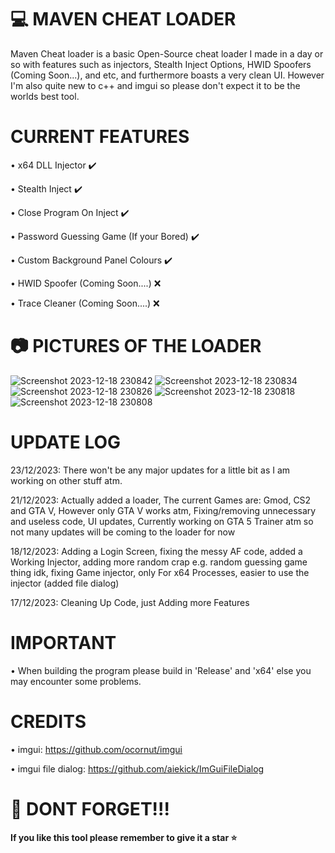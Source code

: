 # 💻 MAVEN CHEAT LOADER

Maven Cheat loader is a basic Open-Source cheat loader I made in a day or so with features such as injectors, Stealth Inject Options, HWID Spoofers (Coming Soon...), and etc, and furthermore boasts a very clean UI. However I'm also quite new to c++ and imgui so please don't expect it to be the worlds best tool.


# CURRENT FEATURES

• x64 DLL Injector ✔️

• Stealth Inject ✔️

• Close Program On Inject ✔️

• Password Guessing Game (If your Bored) ✔️

• Custom Background Panel Colours ✔️

• HWID Spoofer (Coming Soon....) ❌

• Trace Cleaner (Coming Soon....) ❌


# 📷 PICTURES OF THE LOADER

![Screenshot 2023-12-18 230842](https://github.com/MavenCoding157/Maven-Cheat-Loader/assets/117538886/9b228f48-753e-40b8-8a90-df7ccb82a381)
![Screenshot 2023-12-18 230834](https://github.com/MavenCoding157/Maven-Cheat-Loader/assets/117538886/e60e43c0-143f-474b-880d-bcb6d0806783)
![Screenshot 2023-12-18 230826](https://github.com/MavenCoding157/Maven-Cheat-Loader/assets/117538886/9d107163-4149-46db-aee3-ba109cb0882f)
![Screenshot 2023-12-18 230818](https://github.com/MavenCoding157/Maven-Cheat-Loader/assets/117538886/761c8cec-d054-48fa-8f0a-5cda3bd50874)
![Screenshot 2023-12-18 230808](https://github.com/MavenCoding157/Maven-Cheat-Loader/assets/117538886/96a3863f-2191-4479-9192-444f5120b0b2)


# UPDATE LOG

23/12/2023: There won't be any major updates for a little bit as I am working on other stuff atm.

21/12/2023: Actually added a loader, The current Games are: Gmod, CS2 and GTA V, However only GTA V works atm, Fixing/removing unnecessary and useless code, UI updates, Currently working on GTA 5 Trainer atm so not many updates will be coming to the loader for now

18/12/2023: Adding a Login Screen, fixing the messy AF code, added a Working Injector, adding more random crap e.g. random guessing game thing idk, fixing Game injector, only For x64 Processes, easier to use the injector (added file dialog)

17/12/2023: Cleaning Up Code, just Adding more Features


# IMPORTANT

• When building the program please build in 'Release' and 'x64' else you may encounter some problems.


# CREDITS

• imgui: https://github.com/ocornut/imgui

• imgui file dialog: https://github.com/aiekick/ImGuiFileDialog


# 🛑 DONT FORGET!!!

**If you like this tool please remember to give it a star ⭐**
